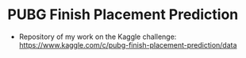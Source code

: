# PUBG Finish Placement Prediction

* Repository of my work on the Kaggle challenge:
https://www.kaggle.com/c/pubg-finish-placement-prediction/data
